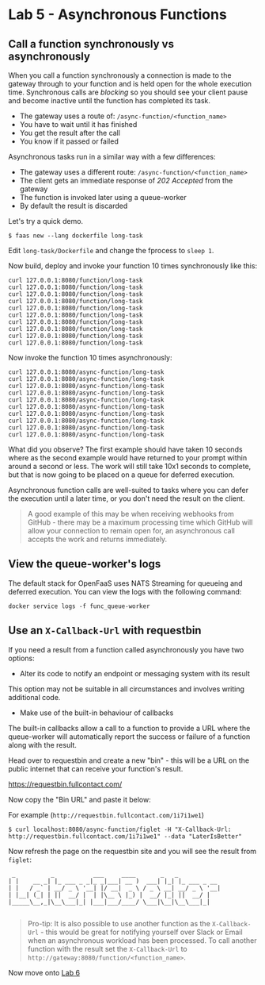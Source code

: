 # Lab 5 - Asynchronous Functions

## Call a function synchronously vs asynchronously

When you call a function synchronously a connection is made to the gateway through to your function and is held open for the whole execution time. Synchronous calls are *blocking* so you should see your client pause and become inactive until the function has completed its task. 

* The gateway uses a route of: `/async-function/<function_name>`
* You have to wait until it has finished
* You get the result after the call
* You know if it passed or failed

Asynchronous tasks run in a similar way with a few differences: 

* The gateway uses a different route: `/async-function/<function_name>`
* The client gets an immediate response of *202 Accepted* from the gateway
* The function is invoked later using a queue-worker
* By default the result is discarded

Let's try a quick demo.

```
$ faas new --lang dockerfile long-task
```

Edit `long-task/Dockerfile` and change the fprocess to `sleep 1`.

Now build, deploy and invoke your function 10 times synchronously like this:

```
curl 127.0.0.1:8080/function/long-task
curl 127.0.0.1:8080/function/long-task
curl 127.0.0.1:8080/function/long-task
curl 127.0.0.1:8080/function/long-task
curl 127.0.0.1:8080/function/long-task
curl 127.0.0.1:8080/function/long-task
curl 127.0.0.1:8080/function/long-task
curl 127.0.0.1:8080/function/long-task
curl 127.0.0.1:8080/function/long-task
curl 127.0.0.1:8080/function/long-task

```

Now invoke the function 10 times asynchronously:

```
curl 127.0.0.1:8080/async-function/long-task
curl 127.0.0.1:8080/async-function/long-task
curl 127.0.0.1:8080/async-function/long-task
curl 127.0.0.1:8080/async-function/long-task
curl 127.0.0.1:8080/async-function/long-task
curl 127.0.0.1:8080/async-function/long-task
curl 127.0.0.1:8080/async-function/long-task
curl 127.0.0.1:8080/async-function/long-task
curl 127.0.0.1:8080/async-function/long-task
curl 127.0.0.1:8080/async-function/long-task
```

What did you observe? The first example should have taken 10 seconds where as the second example would have returned to your prompt within around a second or less. The work will still take 10x1 seconds to complete, but that is now going to be placed on a queue for deferred execution.

Asynchronous function calls are well-suited to tasks where you can defer the execution until a later time, or you don't need the result on the client.

> A good example of this may be when receiving webhooks from GitHub - there may be a maximum processing time which GitHub will allow your connection to remain open for, an asynchronous call accepts the work and returns immediately.

## View the queue-worker's logs

The default stack for OpenFaaS uses NATS Streaming for queueing and deferred execution. You can view the logs with the following command:

```
docker service logs -f func_queue-worker
```

## Use an `X-Callback-Url` with requestbin

If you need a result from a function called asynchronously you have two options:

* Alter its code to notify an endpoint or messaging system with its result

This option may not be suitable in all circumstances and involves writing additional code.

* Make use of the built-in behaviour of callbacks

The built-in callbacks allow a call to a function to provide a URL where the queue-worker will automatically report the success or failure of a function along with the result.

Head over to requestbin and create a new "bin" - this will be a URL on the public internet that can receive your function's result.

https://requestbin.fullcontact.com/

Now copy the "Bin URL" and paste it below:

For example (`http://requestbin.fullcontact.com/1i7i1we1`)

```
$ curl localhost:8080/async-function/figlet -H "X-Callback-Url: http://requestbin.fullcontact.com/1i7i1we1" --data "LaterIsBetter"
```

Now refresh the page on the requestbin site and you will see the result from `figlet`:

```
 _          _           ___     ____       _   _            
| |    __ _| |_ ___ _ _|_ _|___| __ )  ___| |_| |_ ___ _ __ 
| |   / _` | __/ _ \ '__| |/ __|  _ \ / _ \ __| __/ _ \ '__|
| |__| (_| | ||  __/ |  | |\__ \ |_) |  __/ |_| ||  __/ |   
|_____\__,_|\__\___|_| |___|___/____/ \___|\__|\__\___|_|   
                                                            
```

> Pro-tip: It is also possible to use another function as the `X-Callback-Url` - this would be great for notifying yourself over Slack or Email when an asynchronous workload has been processed. To call another function with the result set the `X-Callback-Url` to `http://gateway:8080/function/<function_name>`.

Now move onto [Lab 6](lab6.md)
